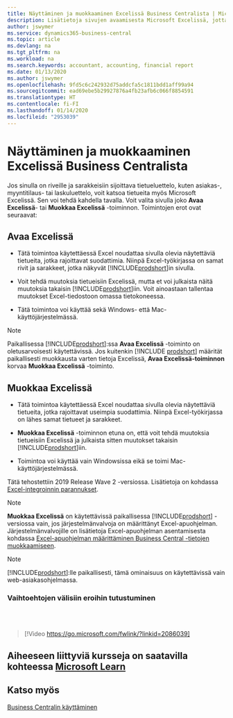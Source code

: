 ```yaml
---
title: Näyttäminen ja muokkaaminen Excelissä Business Centralista | Microsoft Docs
description: Lisätietoja sivujen avaamisesta Microsoft Excelissä, jotta tietoja voi analysoida paremmin Business Centralissa.
author: jswymer
ms.service: dynamics365-business-central
ms.topic: article
ms.devlang: na
ms.tgt_pltfrm: na
ms.workload: na
ms.search.keywords: accountant, accounting, financial report
ms.date: 01/13/2020
ms.author: jswymer
ms.openlocfilehash: 9fd5c6c242932d75addcfa5c1811bdd1aff99a94
ms.sourcegitcommit: ead69ebe5b29927876a4fb23afb6c066f8854591
ms.translationtype: HT
ms.contentlocale: fi-FI
ms.lasthandoff: 01/14/2020
ms.locfileid: "2953039"
---
```

# <a name="viewing-and-editing-in-excel-from-business-central"></a>Näyttäminen ja muokkaaminen Excelissä Business Centralista

Jos sinulla on riveille ja sarakkeisiin sijoittava tietueluettelo, kuten asiakas-, myyntitilaus- tai laskuluettelo, voit katsoa tietueita myös Microsoft Excelissä. Sen voi tehdä kahdella tavalla. Voit valita sivulla joko **Avaa Excelissä**- tai **Muokkaa Excelissä** -toiminnon. Toimintojen erot ovat seuraavat:  

## <a name="open-in-excel"></a>Avaa Excelissä

- Tätä toimintoa käytettäessä Excel noudattaa sivulla olevia näytettäviä tietueita, jotka rajoittavat suodattimia. Niinpä Excel-työkirjassa on samat rivit ja sarakkeet, jotka näkyvät [!INCLUDE[prodshort](includes/prodshort.md)]in sivulla.

- Voit tehdä muutoksia tietueisiin Excelissä, mutta et voi julkaista näitä muutoksia takaisin [!INCLUDE[prodshort](includes/prodshort.md)]iin. Voit ainoastaan tallentaa muutokset Excel-tiedostoon omassa tietokoneessa.

- Tätä toimintoa voi käyttää sekä Windows- että Mac-käyttöjärjestelmässä.

> [!NOTE]
> Paikallisessa [!INCLUDE[prodshort](includes/prodshort.md)]:ssa **Avaa Excelissä** -toiminto on oletusarvoisesti käytettävissä. Jos kuitenkin [!INCLUDE [prodshort](includes/prodshort.md)] määrität paikallisesti muokkausta varten tietoja Excelissä, **Avaa Excelissä-toiminnon** korvaa **Muokkaa Excelissä** -toiminto.

## <a name="edit-in-excel"></a>Muokkaa Excelissä

- Tätä toimintoa käytettäessä Excel noudattaa sivulla olevia näytettäviä tietueita, jotka rajoittavat useimpia suodattimia. Niinpä Excel-työkirjassa on lähes samat tietueet ja sarakkeet.

- **Muokkaa Excelissä** -toiminnon etuna on, että voit tehdä muutoksia tietueisiin Excelissä ja julkaista sitten muutokset takaisin [!INCLUDE[prodshort](includes/prodshort.md)]iin.

- Toimintoa voi käyttää vain Windowsissa eikä se toimi Mac-käyttöjärjestelmässä.

Tätä tehostettiin 2019 Release Wave 2 -versiossa. Lisätietoja on kohdassa [Excel-integroinnin parannukset](/dynamics365-release-plan/2019wave2/dynamics365-business-central/enhancements-excel-integration).

> [!NOTE]
> **Muokkaa Excelissä** on käytettävissä paikallisessa [!INCLUDE[prodshort](includes/prodshort.md)] -versiossa vain, jos järjestelmänvalvoja on määrittänyt Excel-apuohjelman. Järjestelmänvalvojille on lisätietoja Excel-apuohjelman asentamisesta kohdassa [Excel-apuohjelman määrittäminen Business Central -tietojen muokkaamiseen](/dynamics365/business-central/dev-itpro/administration/configuring-excel-addin).

> [!NOTE]
> [!INCLUDE[prodshort](includes/prodshort.md)]:lle paikallisesti, tämä ominaisuus on käytettävissä vain web-asiakasohjelmassa.

### <a name="see-the-differences-between-the-options"></a>Vaihtoehtojen välisiin eroihin tutustuminen
<br><br>  

> [!Video https://go.microsoft.com/fwlink/?linkid=2086039]

## <a name="see-related-training-at-microsoft-learnlearnmodulesconfigure-powerbi-excel-dynamics-365-business-centralindex"></a>Aiheeseen liittyviä kursseja on saatavilla kohteessa [Microsoft Learn](/learn/modules/configure-powerbi-excel-dynamics-365-business-central/index)

## <a name="see-also"></a>Katso myös
[Business Centralin käyttäminen](ui-work-product.md)  
